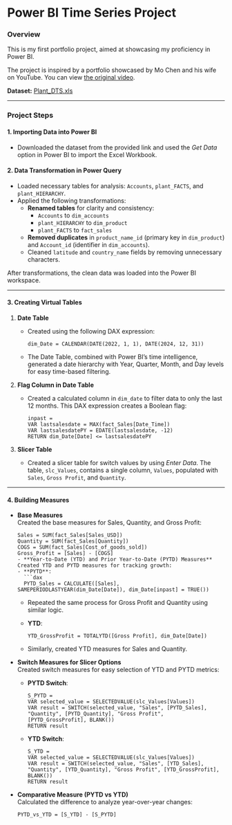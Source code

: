 # Power BI Time Series Project

### **Overview**
This is my first portfolio project, aimed at showcasing my proficiency in Power BI.

The project is inspired by a portfolio showcased by Mo Chen and his wife on YouTube. You can view [the original video](https://www.youtube.com/watch?v=BLxW9ZSuuVI&t=975s). 

**Dataset:** [Plant_DTS.xls](https://github.com/mochen862/power-bi-portfolio-project/blob/main/Plant_DTS.xls)

---

### **Project Steps**

#### **1. Importing Data into Power BI**
- Downloaded the dataset from the provided link and used the *Get Data* option in Power BI to import the Excel Workbook.

#### **2. Data Transformation in Power Query**
- Loaded necessary tables for analysis: `Accounts`, `plant_FACTS`, and `plant_HIERARCHY`.
- Applied the following transformations:
  - **Renamed tables** for clarity and consistency:
    - `Accounts` to `dim_accounts`
    - `plant_HIERARCHY` to `dim_product`
    - `plant_FACTS` to `fact_sales`
  - **Removed duplicates** in `product_name_id` (primary key in `dim_product`) and `Account_id` (identifier in `dim_accounts`).
  - Cleaned `latitude` and `country_name` fields by removing unnecessary characters.

After transformations, the clean data was loaded into the Power BI workspace.

---

#### **3. Creating Virtual Tables**
1. **Date Table**  
   - Created using the following DAX expression:
     ```dax
     dim_Date = CALENDAR(DATE(2022, 1, 1), DATE(2024, 12, 31))
     ```
   - The Date Table, combined with Power BI’s time intelligence, generated a date hierarchy with Year, Quarter, Month, and Day levels for easy time-based filtering.

2. **Flag Column in Date Table**  
   - Created a calculated column in `dim_date` to filter data to only the last 12 months. This DAX expression creates a Boolean flag:
     ```dax
     inpast = 
     VAR lastsalesdate = MAX(fact_Sales[Date_Time])
     VAR lastsalesdatePY = EDATE(lastsalesdate, -12)
     RETURN dim_Date[Date] <= lastsalesdatePY
     ```

3. **Slicer Table**  
   - Created a slicer table for switch values by using *Enter Data*. The table, `slc_Values`, contains a single column, `Values`, populated with `Sales`, `Gross Profit`, and `Quantity`.

---

#### **4. Building Measures**
- **Base Measures**  
   Created the base measures for Sales, Quantity, and Gross Profit:
   ```dax
   Sales = SUM(fact_Sales[Sales_USD])
   Quantity = SUM(fact_Sales[Quantity])
   COGS = SUM(fact_Sales[Cost_of_goods_sold])
   Gross_Profit = [Sales] - [COGS]
   - **Year-to-Date (YTD) and Prior Year-to-Date (PYTD) Measures**  
   Created YTD and PYTD measures for tracking growth:
   - **PYTD**:
     ```dax
     PYTD_Sales = CALCULATE([Sales], SAMEPERIODLASTYEAR(dim_Date[Date]), dim_Date[inpast] = TRUE())
     ```
   - Repeated the same process for Gross Profit and Quantity using similar logic.

   - **YTD**:
     ```dax
     YTD_GrossProfit = TOTALYTD([Gross Profit], dim_Date[Date])
     ```
   - Similarly, created YTD measures for Sales and Quantity.

- **Switch Measures for Slicer Options**  
   Created switch measures for easy selection of YTD and PYTD metrics:
   - **PYTD Switch**:
     ```dax
     S_PYTD = 
     VAR selected_value = SELECTEDVALUE(slc_Values[Values])
     VAR result = SWITCH(selected_value, "Sales", [PYTD_Sales], "Quantity", [PYTD_Quantity], "Gross Profit", [PYTD_GrossProfit], BLANK())
     RETURN result
     ```
   - **YTD Switch**:
     ```dax
     S_YTD = 
     VAR selected_value = SELECTEDVALUE(slc_Values[Values])
     VAR result = SWITCH(selected_value, "Sales", [YTD_Sales], "Quantity", [YTD_Quantity], "Gross Profit", [YTD_GrossProfit], BLANK())
     RETURN result
     ```

- **Comparative Measure (PYTD vs YTD)**  
   Calculated the difference to analyze year-over-year changes:
   ```dax
   PYTD_vs_YTD = [S_YTD] - [S_PYTD]
